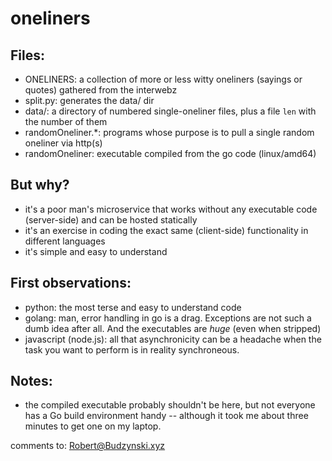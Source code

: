 # oneliners

## Files:

- ONELINERS: a collection of more or less witty oneliners (sayings or quotes) gathered from the interwebz
- split.py: generates the data/ dir
- data/: a directory of numbered single-oneliner files, plus a file `len` with the number of them
- randomOneliner.\*: programs whose purpose is to pull a single random oneliner via http(s)
- randomOneliner: executable compiled from the go code (linux/amd64)

## But why?

- it's a poor man's microservice that works without any executable code (server-side) and can be hosted statically
- it's an exercise in coding the exact same (client-side) functionality in different languages
- it's simple and easy to understand

## First observations:

- python: the most terse and easy to understand code
- golang: man, error handling in go is a drag. Exceptions are not such a dumb idea after all. And the executables are *huge* (even when stripped)
- javascript (node.js): all that asynchronicity can be a headache when the task you want to perform is in reality synchroneous.

## Notes:

- the compiled executable probably shouldn't be here, but not everyone has a Go build environment handy -- although it took me about three minutes to get one on my laptop.

comments to: Robert@Budzynski.xyz
